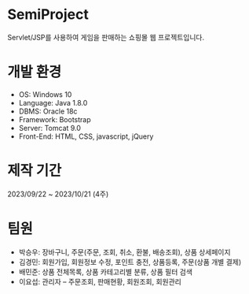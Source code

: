 # SemiProject
Servlet/JSP를 사용하여 게임을 판매하는 쇼핑몰 웹 프로젝트입니다.

# 개발 환경
<ul>
<li>OS: Windows 10</li>
<li>Language: Java 1.8.0</li>
<li>DBMS: Oracle 18c</li>
<li>Framework: Bootstrap</li>
<li>Server: Tomcat 9.0</li>
<li>Front-End: HTML, CSS, javascript, jQuery</li>
</ul>


# 제작 기간
2023/09/22 ~ 2023/10/21 (4주)

# 팀원
<ul>
<li>박승우: 장바구니, 주문(주문, 조회, 취소, 환불, 배송조회), 상품 상세페이지</li>
<li>김경민: 회원가입, 회원정보 수정, 포인트 충전, 상품등록, 주문(상품 개별 결제) </li>
<li>배민준: 상품 전체목록, 상품 카테고리별 분류, 상품 필터 검색</li>
<li>이요섭: 관리자 – 주문조회, 판매현황, 회원조회, 회원관리 </li>
</ul>
